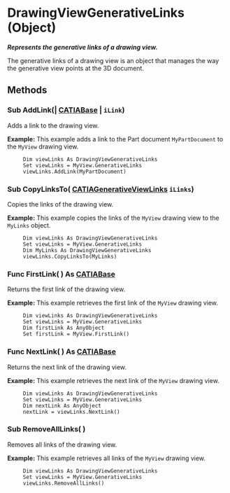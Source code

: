 # DrawingViewGenerativeLinks (Object)

**_Represents the generative links of a drawing view._**

The generative links of a drawing view is an object that manages the way the generative view points at the 3D document.

## Methods

### Sub **AddLink**(| [CATIABase](../System/interface_AnyObject_17321.md) | `iLink`)

   Adds a link to the drawing view.

**Example:**      This example adds a link to the Part document `MyPartDocument` to the `MyView` drawing view.

```VBScript
     Dim viewLinks As DrawingViewGenerativeLinks
     Set viewLinks = MyView.GenerativeLinks
     viewLinks.AddLink(MyPartDocument)

```

### Sub **CopyLinksTo**( [CATIAGenerativeViewLinks](../DraftingInterfaces/interface_DrawingViewGenerativeLinks_142664.md)  `iLinks`)

   Copies the links of the drawing view.

**Example:**      This example copies the links of the `MyView` drawing view to the `MyLinks` object.

```VBScript
     Dim viewLinks As DrawingViewGenerativeLinks
     Set viewLinks = MyView.GenerativeLinks
     Dim MyLinks As DrawingViewGenerativeLinks
     viewLinks.CopyLinksTo(MyLinks)

```

### Func **FirstLink**( ) As [CATIABase](../System/interface_AnyObject_17321.md)

   Returns the first link of the drawing view.

**Example:**      This example retrieves the first link of the `MyView` drawing view.

```VBScript
     Dim viewLinks As DrawingViewGenerativeLinks
     Set viewLinks = MyView.GenerativeLinks
     Dim firstLink As AnyObject
     Set firstLink = MyView.FirstLink()

```

### Func **NextLink**( ) As [CATIABase](../System/interface_AnyObject_17321.md)

   Returns the next link of the drawing view.

**Example:**      This example retrieves the next link of the `MyView` drawing view.

```VBScript
     Dim viewLinks As DrawingViewGenerativeLinks
     Set viewLinks = MyView.GenerativeLinks
     Dim nextLink As AnyObject
     nextLink = viewLinks.NextLink()

```

### Sub **RemoveAllLinks**( )

   Removes all links of the drawing view.

**Example:**      This example retrieves all links of the `MyView` drawing view.

```VBScript
     Dim viewLinks As DrawingViewGenerativeLinks
     Set viewLinks = MyView.GenerativeLinks
     viewLinks.RemoveAllLinks()

```